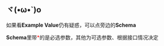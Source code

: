 <h2>ヾ(•ω•`)o</h2>
<p>如果看<b>Example Value</b>仍有疑惑，可以点旁边的<b>Schema</b></p>
<p><b>Schema</b>里带<span style="color: red">*</span>的是必选参数，其他为可选参数、根据接口情况决定</p>